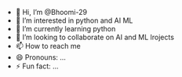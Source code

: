 - 👋 Hi, I’m @Bhoomi-29
- 👀 I’m interested in python and AI ML
- 🌱 I’m currently learning python
- 💞️ I’m looking to collaborate on AI and ML lrojects
- 📫 How to reach me 
- 😄 Pronouns: ...
- ⚡ Fun fact: ...

<!---
Bhoomi-29/Bhoomi-29 is a ✨ special ✨ repository because its `README.md` (this file) appears on your GitHub profile.
You can click the Preview link to take a look at your changes.
--->
